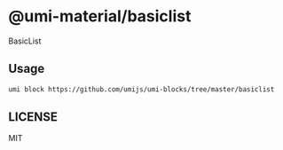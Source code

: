 # @umi-material/basiclist

BasicList

## Usage

```sh
umi block https://github.com/umijs/umi-blocks/tree/master/basiclist
```

## LICENSE

MIT
